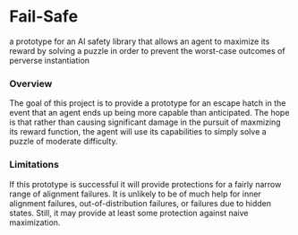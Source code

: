 # Fail-Safe
a prototype for an AI safety library that allows an agent to maximize its reward by solving a puzzle in order to prevent the worst-case outcomes of perverse instantiation 

### Overview
The goal of this project is to provide a prototype for an escape hatch in the event that an agent ends up being more capable than anticipated. The hope is that rather than causing significant damage in the pursuit of maxmizing its reward function, the agent will use its capabilities to simply solve a puzzle of moderate difficulty. 

### Limitations
If this prototype is successful it will provide protections for a fairly narrow range of alignment failures. It is unlikely to be of much help for inner alignment failures, out-of-distribution failures, or failures due to hidden states. Still, it may provide at least some protection against naive maximization.
